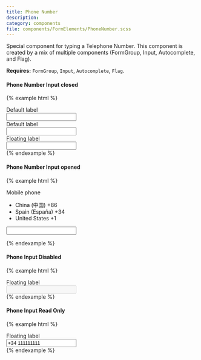 ```yaml
---
title: Phone Number
description:
category: components
file: components/FormElements/PhoneNumber.scss
---
```


Special component for typing a Telephone Number. This component is created by a mix of multiple components (FormGroup, Input, Autocomplete, and Flag).

__Requires:__ `FormGroup`, `Input`, `Autocomplete`, `Flag`.

#### Phone Number Input closed
{% example html %}
<div class="PhoneNumber">
  <div class="FormGroup">
    <label class="Label" for="tel">Default label</label>
    <div class="PhoneNumber-field">
      <div class='Autocomplete PhoneNumber-menu'>
        <span class='Autocomplete-search PhoneNumber-menu-input'>
          <span class='Flag Flag--es'></span>
        </span>
      </div>
      <div class="PhoneNumber-input">
        <input id="tel" type="text" class="Input PhoneNumber-input-inner" />
      </div>
    </div>
  </div>
</div>

<div class="PhoneNumber">
  <div class="FormGroup">
    <label class="Label" for="tel2">Default label</label>
    <div class="PhoneNumber-field">
      <div class='Autocomplete PhoneNumber-menu'>
        <span class='Autocomplete-search PhoneNumber-menu-input'></span>
      </div>
      <div class="PhoneNumber-input">
        <input id="tel2" type="text" class="Input PhoneNumber-input-inner" />
      </div>
    </div>
  </div>
</div>

<div class="PhoneNumber">
  <div class="FormGroup FormGroup--floatingLabel">
    <label class="Label" for="tel3">Floating label</label>
    <div class="PhoneNumber-field">
      <div class='Autocomplete PhoneNumber-menu'>
        <span class='Autocomplete-search PhoneNumber-menu-input'>
          <span class='Flag Flag--es'></span>
        </span>
      </div>
      <div class="PhoneNumber-input">
        <input id="tel3" type="text" class="Input PhoneNumber-input-inner" />
      </div>
    </div>
  </div>
</div>
{% endexample %}

#### Phone Number Input opened


{% example html %}
<div class="FormGroup PhoneNumber">
  <label class="Label" for="tel4">Mobile phone</label>
    <div class="PhoneNumber-field">
      <div class='Autocomplete is-searching PhoneNumber-menu'>
        <span class='Autocomplete-search PhoneNumber-menu-input'>
          <span class='Flag Flag--es'></span>
        </span>
        <ul class='Autocomplete-options PhoneNumber-menu-options'>
          <li class='Autocomplete-option PhoneNumber-option'>
            <span class='Flag Flag--cn PhoneNumber-option-flag'></span>
            <span class='PhoneNumber-option-country'>China (中国)</span>
            <span class='PhoneNumber-option-dial'>+86</span>
          </li>
          <li class='Autocomplete-option PhoneNumber-option is-active'>
            <span class='Flag Flag--es PhoneNumber-option-flag'></span>
            <span class='PhoneNumber-option-country'>Spain (España)</span>
            <span class='PhoneNumber-option-dial'>+34</span>
          </li>
          <li class='Autocomplete-option PhoneNumber-option'>
            <span class='Flag Flag--us PhoneNumber-option-flag'></span>
            <span class='PhoneNumber-option-country'>United States</span>
            <span class='PhoneNumber-option-dial'>+1</span>
          </li>
        </ul>
      </div>
      <div class="PhoneNumber-input">
        <input id="tel4" type="text" class="Input PhoneNumber-input-inner" />
      </div>
    </div>  
</div>

{% endexample %}

#### Phone Input Disabled
{% example html %}
<div class="PhoneNumber">
  <div class="FormGroup FormGroup--floatingLabel is-disabled">
    <label class="Label" for="tel5">Floating label</label>
    <div class="PhoneNumber-field">
      <div class='Autocomplete PhoneNumber-menu'>
        <span class='Autocomplete-search PhoneNumber-menu-input'>
          <span class='Flag Flag--es'></span>
        </span>
      </div>
      <div class="PhoneNumber-input">
        <input id="tel5" type="text" class="Input PhoneNumber-input-inner" disabled />
      </div>
    </div>
  </div>
</div>
{% endexample %}

#### Phone Input Read Only
{% example html %}
<div class="PhoneNumber">
  <div class="FormGroup FormGroup--floatingLabel is-readOnly">
    <label class="Label" for="tel6">Floating label</label>
    <div class="PhoneNumber-field">
      <div class='Autocomplete PhoneNumber-menu'>
        <span class='Autocomplete-search PhoneNumber-menu-input'>
          <span class='Flag Flag--es'></span>
        </span>
      </div>
      <div class="PhoneNumber-input">
        <input id="tel6" type="text" class="Input PhoneNumber-input-inner" readonly value="+34 111111111" />
      </div>
    </div>
  </div>
</div>
{% endexample %}
